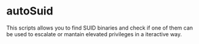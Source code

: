 # autoSuid
This scripts allows you to find SUID binaries and check if one of them can be used to escalate or mantain elevated privileges in a iteractive way.
